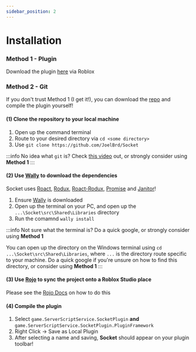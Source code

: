 ```yaml
---
sidebar_position: 2
---
```


# Installation

### Method 1 - Plugin

Download the plugin [here](https://www.roblox.com/library/9988470603/Socket) via Roblox

### Method 2 - Git

If you don't trust Method 1 (I get it!), you can download the [repo](https://github.com/JoelBrd/Socket) and compile the plugin yourself!

#### (1) Clone the repository to your local machine

1. Open up the command terminal
2. Route to your desired directory via `cd <some directory>`
3. Use `git clone https://github.com/JoelBrd/Socket`

:::info
No idea what `git` is? Check [this video](https://www.youtube.com/watch?v=X5e3xQBeqf8&ab_channel=ElektorTV) out, or strongly consider using **Method 1**
:::

#### (2) Use [Wally](https://wally.run/) to download the dependencies

Socket uses [Roact](https://roblox.github.io/roact/), [Rodux](https://github.com/Roblox/rodux), [Roact-Rodux](https://roblox.github.io/roact-rodux/guide/usage/),
[Promise](https://github.com/evaera/roblox-lua-promise) and [Janitor](https://github.com/howmanysmall/Janitor)!

1. Ensure [Wally](https://wally.run/) is downloaded
2. Open up the terminal on your PC, and open up the `...\Socket\src\Shared\Libraries` directory
3. Run the comamnd `wally install`

:::info
Not sure what the terminal is? Do a quick google, or strongly consider using **Method 1**

You can open up the directory on the Windows terminal using `cd ...\Socket\src\Shared\Libraries`, where `...` is the directory route specific to your machine. Do
a quick google if you're unsure on how to find this directory, or consider using **Method 1**
:::

#### (3) Use [Rojo](https://rojo.space/) to sync the project onto a Roblox Studio place

Please see the [Rojo Docs](https://rojo.space/docs/v7/) on how to do this

#### (4) Compile the plugin

1. Select `game.ServerScriptService.SocketPlugin` **and** `game.ServerScriptService.SocketPlugin.PluginFramework`
2. Right Click -> Save as Local Plugin
3. After selecting a name and saving, **Socket** should appear on your plugin toolbar!